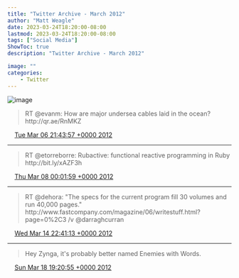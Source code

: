 ```yaml
---
title: "Twitter Archive - March 2012"
author: "Matt Weagle"
date: 2023-03-24T18:20:00-08:00
lastmod: 2023-03-24T18:20:00-08:00
tags: ["Social Media"]
ShowToc: true
description: "Twitter Archive - March 2012"

image: ""
categories: 
    - Twitter
---
```

![image](/sadtwitterbird3.jpg)

> RT @evanm: How are major undersea cables laid in the ocean? http://qr\.ae/RnMKZ

<img src="./media/tweet.ico" width="12" /> [Tue Mar 06 21:43:57 +0000 2012](https://twitter.com/mweagle/status/177147533229965312)

----

> RT @etorreborre: Rubactive: functional reactive programming in Ruby http://bit\.ly/xAZF3h

<img src="./media/tweet.ico" width="12" /> [Thu Mar 08 00:01:59 +0000 2012](https://twitter.com/mweagle/status/177544656098312192)

----

> RT @dehora: "The specs for the current program fill 30 volumes and run 40,000 pages\." http://www\.fastcompany\.com/magazine/06/writestuff\.html?page\=0%2C3 /v @darraghcurran

<img src="./media/tweet.ico" width="12" /> [Wed Mar 14 22:41:13 +0000 2012](https://twitter.com/mweagle/status/180061045509980160)

----

> Hey Zynga, it's probably better named Enemies with Words\.

<img src="./media/tweet.ico" width="12" /> [Sun Mar 18 19:20:55 +0000 2012](https://twitter.com/mweagle/status/181460190162452480)